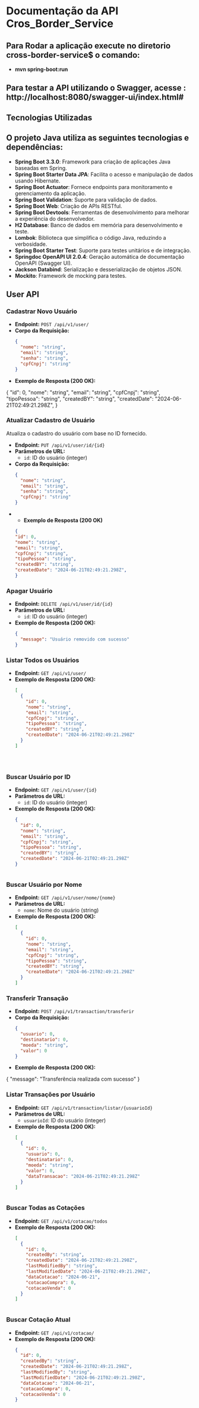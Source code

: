 # Documentação da API Cros_Border_Service
## Para Rodar a aplicação execute no diretorio cross-border-service$ o comando:
- **mvn spring-boot:run**

## Para testar a API utilizando o Swagger, acesse : http://localhost:8080/swagger-ui/index.html#

## Tecnologias Utilizadas

## O projeto Java utiliza as seguintes tecnologias e dependências:

- **Spring Boot 3.3.0**: Framework para criação de aplicações Java baseadas em Spring.
- **Spring Boot Starter Data JPA**: Facilita o acesso e manipulação de dados usando Hibernate.
- **Spring Boot Actuator**: Fornece endpoints para monitoramento e gerenciamento da aplicação.
- **Spring Boot Validation**: Suporte para validação de dados.
- **Spring Boot Web**: Criação de APIs RESTful.
- **Spring Boot Devtools**: Ferramentas de desenvolvimento para melhorar a experiência do desenvolvedor.
- **H2 Database**: Banco de dados em memória para desenvolvimento e teste.
- **Lombok**: Biblioteca que simplifica o código Java, reduzindo a verbosidade.
- **Spring Boot Starter Test**: Suporte para testes unitários e de integração.
- **Springdoc OpenAPI UI 2.0.4**: Geração automática de documentação OpenAPI (Swagger UI).
- **Jackson Databind**: Serialização e desserialização de objetos JSON.
- **Mockito**: Framework de mocking para testes.


## User API

### Cadastrar Novo Usuário

- **Endpoint:** `POST /api/v1/user/`
- **Corpo da Requisição:**
  ```json
  {
    "nome": "string",
    "email": "string",
    "senha": "string",
    "cpfCnpj": "string"
  }

- **Exemplo de Resposta (200 OK):**

[//]: # (```json)
    {
      "id": 0,
      "nome": "string",
      "email": "string",
      "cpfCnpj": "string",
      "tipoPessoa": "string",
      "createdBY": "string",
      "createdDate": "2024-06-21T02:49:21.298Z",
    }

### Atualizar Cadastro de Usuário

Atualiza o cadastro do usuário com base no ID fornecido.

- **Endpoint:** `PUT /api/v1/user/id/{id}`
- **Parâmetros de URL:**
    - `id`: ID do usuário (integer)
- **Corpo da Requisição:**
  ```json
  {
    "nome": "string",
    "email": "string",
    "senha": "string",
    "cpfCnpj": "string"
  }

- - **Exemplo de Resposta (200 OK)**
  ```json
  {
  "id": 0,
  "nome": "string",
  "email": "string",
  "cpfCnpj": "string",
  "tipoPessoa": "string",
  "createdBY": "string",
  "createdDate": "2024-06-21T02:49:21.298Z",
  }

### Apagar Usuário

- **Endpoint:** `DELETE /api/v1/user/id/{id}`
- **Parâmetros de URL:**
  - `id`: ID do usuário (integer)
- **Exemplo de Resposta (200 OK):**
  ```json
  {
    "message": "Usuário removido com sucesso"
  }


### Listar Todos os Usuários

- **Endpoint:** `GET /api/v1/user/`
- **Exemplo de Resposta (200 OK):**
  ```json
  [
    {
      "id": 0,
      "nome": "string",
      "email": "string",
      "cpfCnpj": "string",
      "tipoPessoa": "string",
      "createdBY": "string",
      "createdDate": "2024-06-21T02:49:21.298Z"
    }
  ]





### Buscar Usuário por ID

- **Endpoint:** `GET /api/v1/user/{id}`
- **Parâmetros de URL:**
  - `id`: ID do usuário (integer)
- **Exemplo de Resposta (200 OK):**
  ```json
  {
    "id": 0,
    "nome": "string",
    "email": "string",
    "cpfCnpj": "string",
    "tipoPessoa": "string",
    "createdBY": "string",
    "createdDate": "2024-06-21T02:49:21.298Z"
  }



### Buscar Usuário por Nome

- **Endpoint:** `GET /api/v1/user/nome/{nome}`
- **Parâmetros de URL:**
  - `nome`: Nome do usuário (string)
- **Exemplo de Resposta (200 OK):**
  ```json
  [
    {
      "id": 0,
      "nome": "string",
      "email": "string",
      "cpfCnpj": "string",
      "tipoPessoa": "string",
      "createdBY": "string",
      "createdDate": "2024-06-21T02:49:21.298Z"
    }
  ]


### Transferir Transação

- **Endpoint:** `POST /api/v1/transaction/transferir`
- **Corpo da Requisição:**
  ```json
  {
    "usuario": 0,
    "destinatario": 0,
    "moeda": "string",
    "valor": 0
  }


- **Exemplo de Resposta (200 OK):**

[//]: # (```json)

{
"message": "Transferência realizada com sucesso"
}





### Listar Transações por Usuário

- **Endpoint:** `GET /api/v1/transaction/listar/{usuarioId}`
- **Parâmetros de URL:**
  - `usuarioId`: ID do usuário (integer)
- **Exemplo de Resposta (200 OK):**
  ```json
  [
    {
      "id": 0,
      "usuario": 0,
      "destinatario": 0,
      "moeda": "string",
      "valor": 0,
      "dataTransacao": "2024-06-21T02:49:21.298Z"
    }
  ]



### Buscar Todas as Cotações

- **Endpoint:** `GET /api/v1/cotacao/todos`
- **Exemplo de Resposta (200 OK):**
  ```json
  [
    {
      "id": 0,
      "createdBy": "string",
      "createdDate": "2024-06-21T02:49:21.298Z",
      "lastModifiedBy": "string",
      "lastModifiedDate": "2024-06-21T02:49:21.298Z",
      "dataCotacao": "2024-06-21",
      "cotacaoCompra": 0,
      "cotacaoVenda": 0
    }
  ]



### Buscar Cotação Atual

- **Endpoint:** `GET /api/v1/cotacao/`
- **Exemplo de Resposta (200 OK):**
  ```json
  {
    "id": 0,
    "createdBy": "string",
    "createdDate": "2024-06-21T02:49:21.298Z",
    "lastModifiedBy": "string",
    "lastModifiedDate": "2024-06-21T02:49:21.298Z",
    "dataCotacao": "2024-06-21",
    "cotacaoCompra": 0,
    "cotacaoVenda": 0
  }


